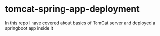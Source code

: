 # tomcat-spring-app-deployment
In this repo I have covered about basics of TomCat server and deployed a springboot app inside it
